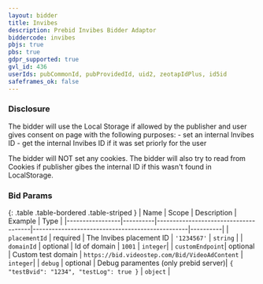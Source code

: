 ```yaml
---
layout: bidder
title: Invibes
description: Prebid Invibes Bidder Adaptor
biddercode: invibes
pbjs: true
pbs: true
gdpr_supported: true
gvl_id: 436
userIds: pubCommonId, pubProvidedId, uid2, zeotapIdPlus, id5id
safeframes_ok: false
---
```


### Disclosure
The bidder will use the Local Storage if allowed by the publisher and user gives consent on page with the following purposes: 
    - set an internal Invibes ID 
    - get the internal Invibes ID if it was set priorly for the user

The bidder will NOT set any cookies. The bidder will also try to read from Cookies if publisher gibes  the internal ID if this wasn't found in LocalStorage. 

### Bid Params

{: .table .table-bordered .table-striped }
| Name            | Scope    | Description                          | Example                                         | Type     |
|-----------------|----------|--------------------------------------|-------------------------------------------------|----------|
| `placementId`   | required | The Invibes placement ID             | `'1234567'`                                     | `string` |
| `domainId`      | optional | Id of domain                         | `1001`                                          | `integer`|
| `customEndpoint`| optional | Custom test domain                   | `https://bid.videostep.com/Bid/VideoAdContent`  | `integer`|
| `debug`         | optional | Debug paramentes (only prebid server)| `{ "testBvid": "1234", "testLog": true }`       | `object` |

